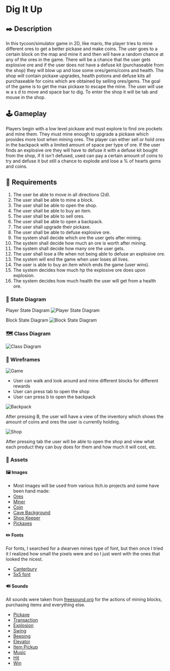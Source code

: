 # Dig It Up


## ✒️ Description

In this tycoon/simulator game in 2D, like mario, the player tries to mine different ores to get a better pickaxe and make coins. The user goes to a certain block on the map and mine it and then will have a random chance at any of the ores in the game. There will be a chance that the user gets explosive ore and if the user does not have a defuse kit (purchaseable from the shop) they will blow up and lose some ores/gems/coins and health. The shop will contain pickaxe upgrades, health potions and defuse kits all purchaseable for coins which are obtained by selling ores/gems. The goal of the game is to get the max pickaxe to escape the mine. The user will use w a s d to move and space bar to dig. To enter the shop it will be tab and mouse in the shop.


## 🕹️ Gameplay

Players begin with a low level pickaxe and must explore to find ore pockets and mine them. They must mine enough to upgrade a pickaxe which provides more loot when mining ores. The player can either sell or hold 
ores in the backpack with a limited amount of space per type of ore. If the user finds an explosive ore they will have to defuse it with a defuse kit bought from the shop, if it isn't defused, used can pay a certain amount of coins to try and defuse it but still a chance to explode and lose a % of hearts gems and coins.

## 📃 Requirements

1. The user be able to move in all directions (2d).
2. The user shall be able to mine a block.
3. The user shall be able to open the shop.
4. The user shall be able to buy an item.
5. The user shall be able to sell ores.
6. The user shall be able to open a backpack.
7. The user shall upgrade their pickaxe.
8. The user shall be able to defuse explosive ore.
9. The system shall decide which ore the user gets after mining.
10. The system shall decide how much an ore is worth after mining.
11. The system shall decide how many ore the user gets.
13. The user shall lose a life when not being able to defuse an explosive ore.
14. The system will end the game when user loses all lives.
15. The user is able to buy an item which ends the game (user wins).
16. The system decides how much hp the explosive ore does upon explosion.
17. The system decides how much health the user will get from a health ore.
    

### 🤖 State Diagram

Player State Diagram
![Player State Diagram](./assets/images/StateDiagram.png)

Block State Diagram
![Block State Diagram](./assets/images/BlockStateDiagram.png)
### 🗺️ Class Diagram

![Class Diagram](./assets/images/ClassDiagram.png)

### 🧵 Wireframes

![Game](./assets/images/DigItUpWireFrame.png)

-   User can walk and look around and mine different blocks for different rewards
-   User can press tab to open the shop
-   User can press b to open the backpack

![Backpack](./assets/images/BackpackWireFrame.png)

After pressing B, the user will have a view of the inventory which shows the amount of coins and ores the user is currently holding.

![Shop](./assets/images/ShopWireFrame.png)

After pressing tab the user will be able to open the shop and view what each product they can buy does for them and how much it will cost, etc.

### 🎨 Assets

#### 🖼️ Images

-   Most images will be used from various Itch.io projects and some have been hand made:
-   [Ores](https://verysmallsquares.itch.io/free-16-bit-ores-sprite-sheet)
-   [Miner](https://elthen.itch.io/2d-pixel-art-dwarf-miner)
-   [Coin](https://uaeuzai.itch.io/coin-sprite)
-   [Cave Background](https://stock.adobe.com/ca/images/Pixel-art-stone%2C-gravel-with-dark-background.-Dungeon-texture-tile-pattern%2C-/940486312?as_campaign=TinEye&as_content=tineye_match&continue-checkout=1&token=EC-8JE79745U9011701M)
-   [Shop Keeper](https://slowdevelopment.itch.io/shop-with-shopkeeper)
-   [Pickaxes](https://shield-arc.itch.io/free-16x16-pickaxes)

#### ✏️ Fonts

For fonts, I searched for a dwarven mines type of font, but then once I tried it I realized how small the pixels were and so I just went with the ones that looked the nicest.

-   [Canterbury](https://www.1001fonts.com/canterbury-font.html)
-   [5x5 font](https://www.dafont.com/5x5.font)

#### 🔊 Sounds

All sounds were taken from [freesound.org](https://freesound.org) for the actions of mining blocks, purchasing items and everything else.

-   [Pickaxe](https://freesound.org/people/NoisyRedFox/sounds/760567/)
-   [Transaction](https://freesound.org/people/DominikBraun/sounds/483507/)
-   [Explosion](https://freesound.org/people/Joao_Janz/sounds/478278/)
-   [Swing](https://freesound.org/people/InspectorJ/sounds/394426/)
-   [Beeping](https://freesound.org/people/SamsterBirdies/sounds/467882/)
-   [Elevator](https://freesound.org/people/azumarill/sounds/528218/)
-   [Item Pickup](https://freesound.org/people/el_boss/sounds/665182/)
-   [Music](https://freesound.org/people/ZHR%C3%98/sounds/668879/)
-   [Hit](https://freesound.org/people/xtrgamr/sounds/257780/)
-   [Win](https://freesound.org/people/LittleRobotSoundFactory/sounds/270319/)
